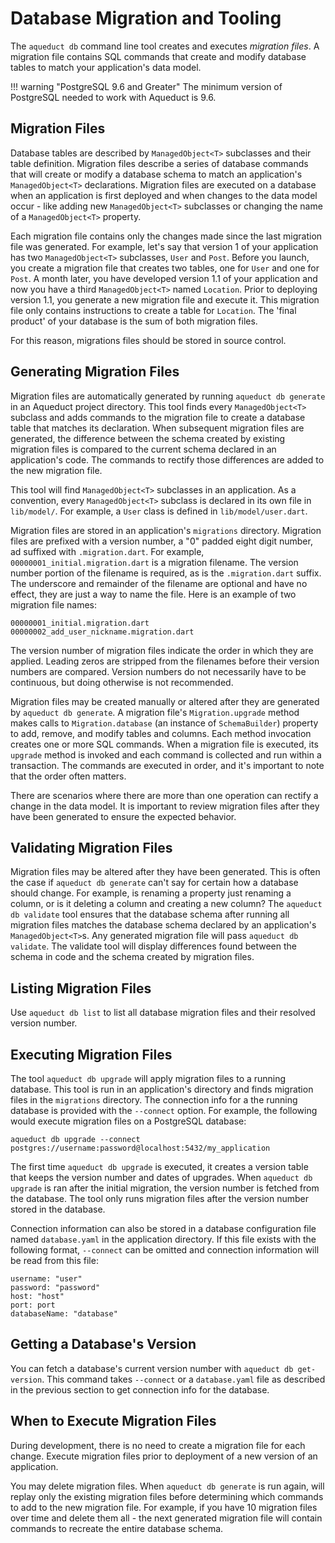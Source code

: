 # Database Migration and Tooling

The `aqueduct db` command line tool creates and executes *migration files*. A migration file contains SQL commands that create and modify database tables to match your application's data model.

!!! warning "PostgreSQL 9.6 and Greater"
    The minimum version of PostgreSQL needed to work with Aqueduct is 9.6.

Migration Files
---

Database tables are described by `ManagedObject<T>` subclasses and their table definition. Migration files describe a series of database commands that will create or modify a database schema to match an application's `ManagedObject<T>` declarations. Migration files are executed on a database when an application is first deployed and when changes to the data model occur - like adding new `ManagedObject<T>` subclasses or changing the name of a `ManagedObject<T>` property.

Each migration file contains only the changes made since the last migration file was generated. For example, let's say that version 1 of your application has two `ManagedObject<T>` subclasses, `User` and `Post`. Before you launch, you create a migration file that creates two tables, one for `User` and one for `Post`. A month later, you have developed version 1.1 of your application and now you have a third `ManagedObject<T>` named `Location`. Prior to deploying version 1.1, you generate a new migration file and execute it. This migration file only contains instructions to create a table for `Location`. The 'final product' of your database is the sum of both migration files.

For this reason, migrations files should be stored in source control.

Generating Migration Files
---

Migration files are automatically generated by running `aqueduct db generate` in an Aqueduct project directory. This tool finds every `ManagedObject<T>` subclass and adds commands to the migration file to create a database table that matches its declaration. When subsequent migration files are generated, the difference between the schema created by existing migration files is compared to the current schema declared in an application's code. The commands to rectify those differences are added to the new migration file.

This tool will find `ManagedObject<T>` subclasses in an application. As a convention, every `ManagedObject<T>` subclass is declared in its own file in `lib/model/`. For example, a `User` class is defined in `lib/model/user.dart`.

Migration files are stored in an application's `migrations` directory. Migration files are prefixed with a version number, a "0" padded eight digit number, ad suffixed with `.migration.dart`. For example, `00000001_initial.migration.dart` is a migration filename. The version number portion of the filename is required, as is the `.migration.dart` suffix. The underscore and remainder of the filename are optional and have no effect, they are just a way to name the file. Here is an example of two migration file names:

```
00000001_initial.migration.dart
00000002_add_user_nickname.migration.dart
```

The version number of migration files indicate the order in which they are applied. Leading zeros are stripped from the filenames before their version numbers are compared. Version numbers do not necessarily have to be continuous, but doing otherwise is not recommended.

Migration files may be created manually or altered after they are generated by `aqueduct db generate`. A migration file's `Migration.upgrade` method makes calls to `Migration.database` (an instance of `SchemaBuilder`) property to add, remove, and modify tables and columns. Each method invocation creates one or more SQL commands. When a migration file is executed, its `upgrade` method is invoked and each command is collected and run within a transaction. The commands are executed in order, and it's important to note that the order often matters.

There are scenarios where there are more than one operation can rectify a change in the data model. It is important to review migration files after they have been generated to ensure the expected behavior.

Validating Migration Files
---

Migration files may be altered after they have been generated. This is often the case if `aqueduct db generate` can't say for certain how a database should change. For example, is renaming a property just renaming a column, or is it deleting a column and creating a new column? The `aqueduct db validate` tool ensures that the database schema after running all migration files matches the database schema declared by an application's `ManagedObject<T>`s. Any generated migration file will pass `aqueduct db validate`. The validate tool will display differences found between the schema in code and the schema created by migration files.

Listing Migration Files
---

Use `aqueduct db list` to list all database migration files and their resolved version number.

Executing Migration Files
---

The tool `aqueduct db upgrade` will apply migration files to a running database. This tool is run in an application's directory and finds migration files in the `migrations` directory. The connection info for a the running database is provided with the `--connect` option. For example, the following would execute migration files on a PostgreSQL database:

```
aqueduct db upgrade --connect postgres://username:password@localhost:5432/my_application
```

The first time `aqueduct db upgrade` is executed, it creates a version table that keeps the version number and dates of upgrades. When `aqueduct db upgrade` is ran after the initial migration, the version number is fetched from the database. The tool only runs migration files after the version number stored in the database.

Connection information can also be stored in a database configuration file named `database.yaml` in the application directory. If this file exists with the following format, `--connect` can be omitted and connection information will be read from this file:

```
username: "user"
password: "password"
host: "host"
port: port
databaseName: "database"
```

Getting a Database's Version
---

You can fetch a database's current version number with `aqueduct db get-version`. This command takes `--connect` or a `database.yaml` file as described in the previous section to get connection info for the database.


When to Execute Migration Files
---

During development, there is no need to create a migration file for each change. Execute migration files prior to deployment of a new version of an application.

You may delete migration files. When `aqueduct db generate` is run again, will replay only the existing migration files before determining which commands to add to the new migration file. For example, if you have 10 migration files over time and delete them all - the next generated migration file will contain commands to recreate the entire database schema.

